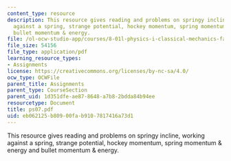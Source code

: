 ```yaml
---
content_type: resource
description: This resource gives reading and problems on springy incline, working
  against a spring, strange potential, hockey momentum, spring momentum & energy and
  bullet momentum & energy.
file: /ol-ocw-studio-app/courses/8-01l-physics-i-classical-mechanics-fall-2005/eb062125b80900fab9107817416a73d1_ps07.pdf
file_size: 54156
file_type: application/pdf
learning_resource_types:
- Assignments
license: https://creativecommons.org/licenses/by-nc-sa/4.0/
ocw_type: OCWFile
parent_title: Assignments
parent_type: CourseSection
parent_uid: 1d351dfe-ae87-8648-a7b8-2bdda84b94ee
resourcetype: Document
title: ps07.pdf
uid: eb062125-b809-00fa-b910-7817416a73d1
---
```

This resource gives reading and problems on springy incline, working against a spring, strange potential, hockey momentum, spring momentum & energy and bullet momentum & energy.